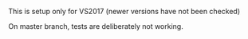 This is setup only for VS2017 (newer versions have not been checked)

On master branch, tests are deliberately not working.
